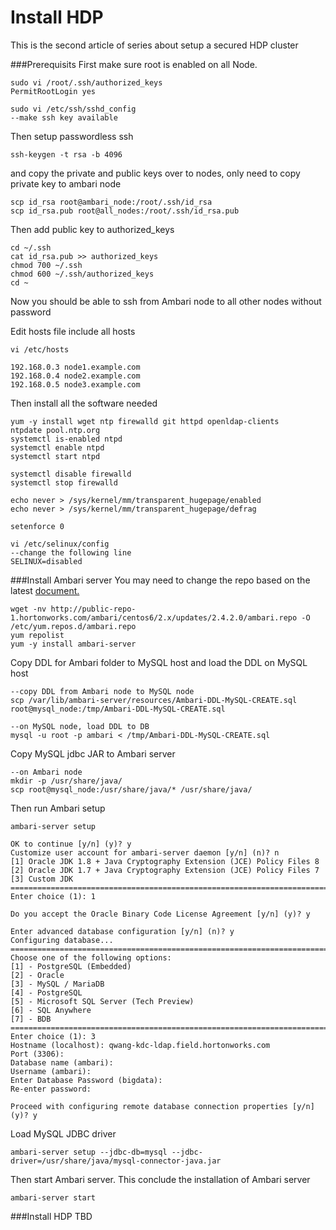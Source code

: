 # Install HDP
This is the second article of series about setup a secured HDP cluster

###Prerequisits
First make sure root is enabled on all Node.
```
sudo vi /root/.ssh/authorized_keys
PermitRootLogin yes

sudo vi /etc/ssh/sshd_config
--make ssh key available
```

Then setup passwordless ssh
```
ssh-keygen -t rsa -b 4096
```
and copy the private and public keys over to nodes, only need to copy private key to ambari node
```
scp id_rsa root@ambari_node:/root/.ssh/id_rsa
scp id_rsa.pub root@all_nodes:/root/.ssh/id_rsa.pub
```
Then add public key to authorized_keys 
```
cd ~/.ssh
cat id_rsa.pub >> authorized_keys
chmod 700 ~/.ssh
chmod 600 ~/.ssh/authorized_keys
cd ~
```
Now you should be able to ssh from Ambari node to all other nodes without password

Edit hosts file include all hosts
```
vi /etc/hosts

192.168.0.3 node1.example.com
192.168.0.4 node2.example.com
192.168.0.5 node3.example.com
```
Then install all the software needed
```
yum -y install wget ntp firewalld git httpd openldap-clients
ntpdate pool.ntp.org 
systemctl is-enabled ntpd
systemctl enable ntpd
systemctl start ntpd

systemctl disable firewalld
systemctl stop firewalld

echo never > /sys/kernel/mm/transparent_hugepage/enabled
echo never > /sys/kernel/mm/transparent_hugepage/defrag

setenforce 0

vi /etc/selinux/config
--change the following line
SELINUX=disabled
```

###Install Ambari server
You may need to change the repo based on the latest [document.](http://docs.hortonworks.com/index.html) 
```
wget -nv http://public-repo-1.hortonworks.com/ambari/centos6/2.x/updates/2.4.2.0/ambari.repo -O /etc/yum.repos.d/ambari.repo
yum repolist
yum -y install ambari-server
```
Copy DDL for Ambari folder to MySQL host and load the DDL on MySQL host
```
--copy DDL from Ambari node to MySQL node
scp /var/lib/ambari-server/resources/Ambari-DDL-MySQL-CREATE.sql root@mysql_node:/tmp/Ambari-DDL-MySQL-CREATE.sql

--on MySQL node, load DDL to DB
mysql -u root -p ambari < /tmp/Ambari-DDL-MySQL-CREATE.sql
```
Copy MySQL jdbc JAR to Ambari server
```
--on Ambari node
mkdir -p /usr/share/java/
scp root@mysql_node:/usr/share/java/* /usr/share/java/
```
Then run Ambari setup
```
ambari-server setup

OK to continue [y/n] (y)? y
Customize user account for ambari-server daemon [y/n] (n)? n
[1] Oracle JDK 1.8 + Java Cryptography Extension (JCE) Policy Files 8
[2] Oracle JDK 1.7 + Java Cryptography Extension (JCE) Policy Files 7
[3] Custom JDK
==============================================================================
Enter choice (1): 1

Do you accept the Oracle Binary Code License Agreement [y/n] (y)? y

Enter advanced database configuration [y/n] (n)? y
Configuring database...
==============================================================================
Choose one of the following options:
[1] - PostgreSQL (Embedded)
[2] - Oracle
[3] - MySQL / MariaDB
[4] - PostgreSQL
[5] - Microsoft SQL Server (Tech Preview)
[6] - SQL Anywhere
[7] - BDB
==============================================================================
Enter choice (1): 3
Hostname (localhost): qwang-kdc-ldap.field.hortonworks.com
Port (3306):
Database name (ambari):
Username (ambari):
Enter Database Password (bigdata):
Re-enter password:

Proceed with configuring remote database connection properties [y/n] (y)? y
```
Load MySQL JDBC driver
```
ambari-server setup --jdbc-db=mysql --jdbc-driver=/usr/share/java/mysql-connector-java.jar
```
Then start Ambari server. This conclude the installation of Ambari server
```
ambari-server start
```
###Install HDP
TBD
